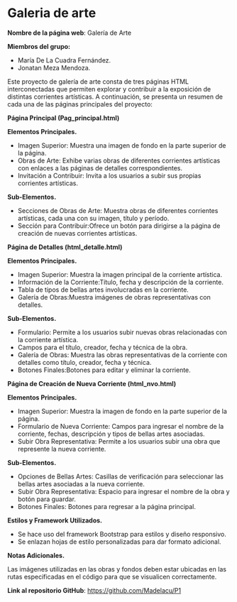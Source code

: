 # Galeria de arte

**Nombre de la página web**: Galería de Arte

**Miembros del grupo:**

- María De La Cuadra Fernández.
- Jonatan Meza Mendoza.

Este proyecto de galería de arte consta de tres páginas HTML interconectadas que permiten explorar y contribuir a la exposición de 
distintas corrientes artísticas. A continuación, se presenta un resumen de cada una de las páginas principales del proyecto:


**Página Principal (Pag_principal.html)**

**Elementos Principales.**

- Imagen Superior: Muestra una imagen de fondo en la parte superior de la página.
- Obras de Arte: Exhibe varias obras de diferentes corrientes artísticas con enlaces a las páginas de detalles correspondientes.
- Invitación a Contribuir: Invita a los usuarios a subir sus propias corrientes artísticas.

**Sub-Elementos.**

- Secciones de Obras de Arte: Muestra obras de diferentes corrientes artísticas, cada una con su imagen, título y período.
- Sección para Contribuir:Ofrece un botón para dirigirse a la página de creación de nuevas corrientes artísticas.


**Página de Detalles (html_detalle.html)**

**Elementos Principales.**

- Imagen Superior: Muestra la imagen principal de la corriente artística.
- Información de la Corriente:Título, fecha y descripción de la corriente.
- Tabla de tipos de bellas artes involucradas en la corriente.
- Galería de Obras:Muestra imágenes de obras representativas con detalles.

**Sub-Elementos.**

- Formulario: Permite a los usuarios subir nuevas obras relacionadas con la corriente artística.
- Campos para el título, creador, fecha y técnica de la obra.
- Galería de Obras: Muestra las obras representativas de la corriente con detalles como título, creador, fecha y técnica.
- Botones Finales:Botones para editar y eliminar la corriente.


**Página de Creación de Nueva Corriente (html_nvo.html)**

**Elementos Principales.** 

- Imagen Superior: Muestra la imagen de fondo en la parte superior de la página.
- Formulario de Nueva Corriente: Campos para ingresar el nombre de la corriente, fechas, descripción y tipos de bellas artes asociadas.
- Subir Obra Representativa: Permite a los usuarios subir una obra que represente la nueva corriente.

**Sub-Elementos.**

- Opciones de Bellas Artes: Casillas de verificación para seleccionar las bellas artes asociadas a la nueva corriente.
- Subir Obra Representativa: Espacio para ingresar el nombre de la obra y botón para guardar.
- Botones Finales: Botones para regresar a la página principal.


**Estilos y Framework Utilizados.**

- Se hace uso del framework Bootstrap para estilos y diseño responsivo.
- Se enlazan hojas de estilo personalizadas para dar formato adicional.

**Notas Adicionales.**

Las imágenes utilizadas en las obras y fondos deben estar ubicadas en las rutas especificadas en el código para que se visualicen correctamente.

**Link al repositorio GitHub**: https://github.com/Madelacu/P1
